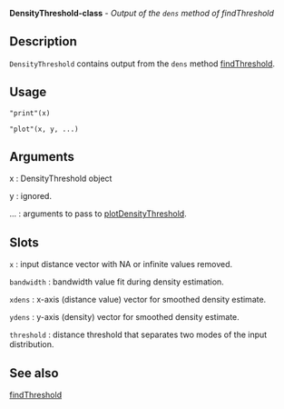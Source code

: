 





**DensityThreshold-class** - *Output of the `dens` method of findThreshold*

Description
--------------------

`DensityThreshold` contains output from the `dens` method [findThreshold](findThreshold.md).


Usage
--------------------
```
"print"(x)
```
```
"plot"(x, y, ...)
```

Arguments
-------------------

x
:   DensityThreshold object

y
:   ignored.

...
:   arguments to pass to [plotDensityThreshold](plotDensityThreshold.md).




Slots
-------------------



`x`
:   input distance vector with NA or infinite values removed.

`bandwidth`
:   bandwidth value fit during density estimation.

`xdens`
:   x-axis (distance value) vector for smoothed density estimate.

`ydens`
:   y-axis (density) vector for smoothed density estimate.

`threshold`
:   distance threshold that separates two modes of the input distribution.




See also
-------------------

[findThreshold](findThreshold.md)



